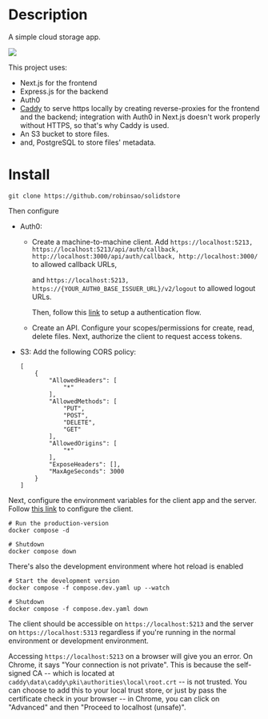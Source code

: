 # Description

A simple cloud storage app.

![](https://media3.giphy.com/media/v1.Y2lkPTc5MGI3NjExbDNrOGQzdzhvMmk0bjIzeWp3YmphN280NnV6ZHc1dTcwN2s3bnNsOCZlcD12MV9pbnRlcm5hbF9naWZfYnlfaWQmY3Q9Zw/7UHwWI5BikT2HNvzGz/giphy.gif)

This project uses:

- Next.js for the frontend
- Express.js for the backend
- Auth0
- [Caddy](https://caddyserver.com/) to serve https locally by creating reverse-proxies for the frontend and the backend; integration with Auth0 in Next.js doesn't work properly without HTTPS, so that's why Caddy is used.
- An S3 bucket to store files.
- and, PostgreSQL to store files' metadata.

# Install

```
git clone https://github.com/robinsao/solidstore
```

Then configure

- Auth0:

  - Create a machine-to-machine client. Add `https://localhost:5213, https://localhost:5213/api/auth/callback, http://localhost:3000/api/auth/callback, http://localhost:3000/` to allowed callback URLs,

    and `https://localhost:5213, https://{YOUR_AUTH0_BASE_ISSUER_URL}/v2/logout` to allowed logout URLs.

    Then, follow this [link](https://auth0.com/docs/get-started/authentication-and-authorization-flow/resource-owner-password-flow/call-your-api-using-resource-owner-password-flow) to setup a authentication flow.

  - Create an API. Configure your scopes/permissions for create, read, delete files. Next, authorize the client to request access tokens.

- S3: Add the following CORS policy:

  ```
  [
      {
          "AllowedHeaders": [
              "*"
          ],
          "AllowedMethods": [
              "PUT",
              "POST",
              "DELETE",
              "GET"
          ],
          "AllowedOrigins": [
              "*"
          ],
          "ExposeHeaders": [],
          "MaxAgeSeconds": 3000
      }
  ]
  ```

Next, configure the environment variables for the client app and the server. Follow [this link](https://auth0.com/docs/quickstart/webapp/nextjs/01-login) to configure the client.

```
# Run the production-version
docker compose -d

# Shutdown
docker compose down
```

There's also the development environment where hot reload is enabled

```
# Start the development version
docker compose -f compose.dev.yaml up --watch

# Shutdown
docker compose -f compose.dev.yaml down
```

The client should be accessible on `https://localhost:5213` and the server on `https://localhost:5313` regardless if you're running in the normal environment or development environment.

Accessing `https://localhost:5213` on a browser will give you an error. On Chrome, it says "Your connection is not private". This is because the self-signed CA -- which is located at `caddy\data\caddy\pki\authorities\local\root.crt` -- is not trusted. You can choose to add this to your local trust store, or just by pass the certificate check in your browser -- in Chrome, you can click on "Advanced" and then "Proceed to localhost (unsafe)".
